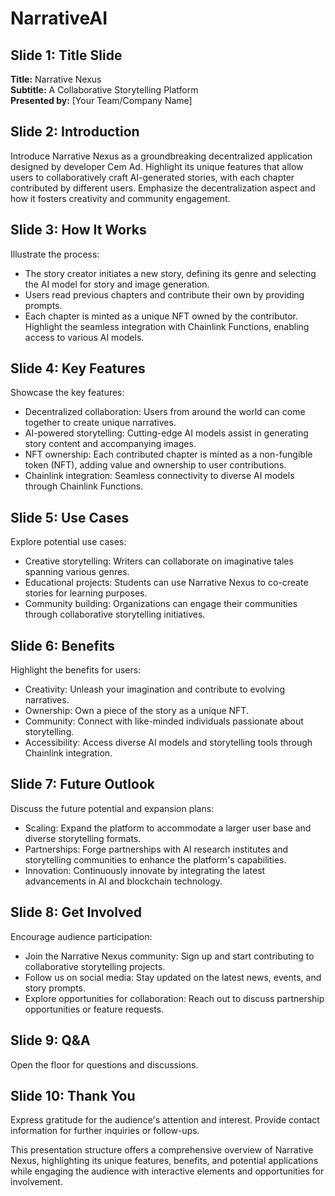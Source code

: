 # NarrativeAI

## Slide 1: Title Slide

**Title:** Narrative Nexus  
**Subtitle:** A Collaborative Storytelling Platform  
**Presented by:** [Your Team/Company Name]

## Slide 2: Introduction

Introduce Narrative Nexus as a groundbreaking decentralized application designed by developer Cem Ad.
Highlight its unique features that allow users to collaboratively craft AI-generated stories, with each chapter contributed by different users.
Emphasize the decentralization aspect and how it fosters creativity and community engagement.

## Slide 3: How It Works

Illustrate the process:
- The story creator initiates a new story, defining its genre and selecting the AI model for story and image generation.
- Users read previous chapters and contribute their own by providing prompts.
- Each chapter is minted as a unique NFT owned by the contributor.
Highlight the seamless integration with Chainlink Functions, enabling access to various AI models.

## Slide 4: Key Features

Showcase the key features:
- Decentralized collaboration: Users from around the world can come together to create unique narratives.
- AI-powered storytelling: Cutting-edge AI models assist in generating story content and accompanying images.
- NFT ownership: Each contributed chapter is minted as a non-fungible token (NFT), adding value and ownership to user contributions.
- Chainlink integration: Seamless connectivity to diverse AI models through Chainlink Functions.

## Slide 5: Use Cases

Explore potential use cases:
- Creative storytelling: Writers can collaborate on imaginative tales spanning various genres.
- Educational projects: Students can use Narrative Nexus to co-create stories for learning purposes.
- Community building: Organizations can engage their communities through collaborative storytelling initiatives.

## Slide 6: Benefits

Highlight the benefits for users:
- Creativity: Unleash your imagination and contribute to evolving narratives.
- Ownership: Own a piece of the story as a unique NFT.
- Community: Connect with like-minded individuals passionate about storytelling.
- Accessibility: Access diverse AI models and storytelling tools through Chainlink integration.

## Slide 7: Future Outlook

Discuss the future potential and expansion plans:
- Scaling: Expand the platform to accommodate a larger user base and diverse storytelling formats.
- Partnerships: Forge partnerships with AI research institutes and storytelling communities to enhance the platform's capabilities.
- Innovation: Continuously innovate by integrating the latest advancements in AI and blockchain technology.

## Slide 8: Get Involved

Encourage audience participation:
- Join the Narrative Nexus community: Sign up and start contributing to collaborative storytelling projects.
- Follow us on social media: Stay updated on the latest news, events, and story prompts.
- Explore opportunities for collaboration: Reach out to discuss partnership opportunities or feature requests.

## Slide 9: Q&A

Open the floor for questions and discussions.

## Slide 10: Thank You

Express gratitude for the audience's attention and interest.
Provide contact information for further inquiries or follow-ups.

This presentation structure offers a comprehensive overview of Narrative Nexus, highlighting its unique features, benefits, and potential applications while engaging the audience with interactive elements and opportunities for involvement.